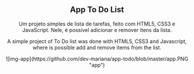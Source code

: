 # <h2 align="center">App To Do List</h2>

<p align="center">Um projeto simples de lista de tarefas, feito com HTML5, CSS3 e JavaScript. Nele, é possível adicionar e remover itens da lista.</p>
<p align="center">A simple project of To Do list was done with HTML5, CSS3 and Javascript, where is possible add and remove items from the list.</p>

<p align="center"> ![img-app](https://github.com/dev-mariana/app-todo/blob/master/app.PNG "app") </p>
